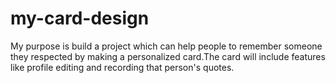 # my-card-design
My purpose is build a project which can help people to remember someone they respected by making a personalized card.The card will include features like profile editing and recording that person's quotes.
